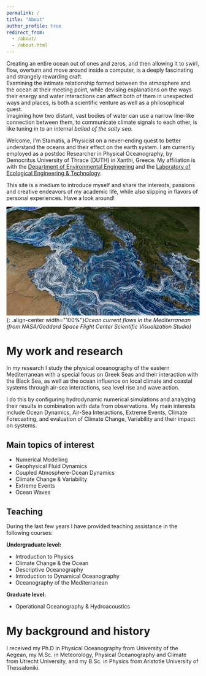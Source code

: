 ```yaml
---
permalink: /
title: "About"
author_profile: true
redirect_from: 
  - /about/
  - /about.html
---
```


Creating an entire ocean out of ones and zeros, and then allowing it to swirl, flow, overturn and move around inside a computer, is a deeply fascinating and strangely rewarding craft.   
Examining the intimate relationship formed between the atmosphere and the ocean at their meeting point, while devising explanations on the ways their energy and water interactions can affect both of them in unexpected ways and places, is both a scientific venture as well as a philosophical quest.   
Imagining how two distant, vast bodies of water can use a narrow line-like connection between them, to communicate climate signals to each other, is like tuning in to an internal _ballad of the salty sea_.

Welcome, I'm Stamatis, a Physicist on a never-ending quest to better understand the oceans and their effect on the earth system. I am currently employed as a postdoc Researcher in Physical Oceanography, by Democritus University of Thrace (DUTH) in Xanthi, Greece. My affiliation is with the [Department of Environmental Engineering](https://env.duth.gr/en/) and the [Laboratory of Ecological Engineering & Technology](https://env.duth.gr/en/laboratories/lab5/).

This site is a medium to introduce myself and share the interests, passions and creative endeavors of my academic life, while also slipping in flavors of personal experiences. Have a look around!

![](/images/med_final_03.03000.jpg){: .align-center width="100%"}*Ocean current flows in the Mediterranean (from NASA/Goddard Space Flight Center Scientific Visualization Studio)*

My work and research
======
In my research I study the physical oceanography of the eastern Mediterranean with a special focus on Greek Seas and their interaction with the Black Sea, as well as the ocean influence on local climate and coastal systems through air-sea interactions, sea level rise and wave action. 

I do this by configuring hydrodynamic numerical simulations and analyzing their results in combination with data from observations. My main interests include Ocean Dynamics, Air-Sea Interactions, Extreme Events, Climate Forecasting, and evaluation of Climate Change, Variability and their impact on systems.

Main topics of interest
------
- Numerical Modelling
- Geophysical Fluid Dynamics
- Coupled Atmosphere-Ocean Dynamics
- Climate Change & Variability
- Extreme Events
- Ocean Waves

Teaching
------
During the last few years I have provided teaching assistance in the following courses:
<!--
| **Undergraduate level:** | **Graduate level:** |
|:--|:--|
| - Introduction to Physics | - Operational Oceanography & Hydroacoustics |
| - Climate Change & the Ocean |  |
| - Descriptive Oceanography |  |
| - Introduction to Dynamical Oceanography |  |
| - Oceanography of the Mediterranean |  |
-->
**Undergraduate level:**
- Introduction to Physics
- Climate Change & the Ocean
- Descriptive Oceanography
- Introduction to Dynamical Oceanography
- Oceanography of the Mediterranean

**Graduate level:**
- Operational Oceanography & Hydroacoustics

My background and history
======
I received my Ph.D in Physical Oceanography from University of the Aegean, my M.Sc. in Meteorology, Physical Oceanography and Climate from Utrecht University, and my B.Sc. in Physics from Aristotle University of Thessaloniki. <!-- from the UC-Berkeley School of Information, my M.A. from the Communication, Culture, and Technology program at Georgetown University, and my B.A. in the Humanities program at the University of Texas at Austin. For just under five years after receiving my Ph.D, I was at the Berkeley Institute for Data Science as a staff ethnographer. At BIDS, I was first a postdoctoral scholar, then became a principal investigator and led several research and education efforts, including the institute’s Data Science Studies efforts and the Best Practices in Data Science series.-->

<!-- My intellectual communities
======
I’m a disciplinary nomad, ....integrating disciplines like computer science, information science, social psychology, and organization/management science with fields like philosophy, sociology, anthropology, and history of science and technology. In terms of academic specialties, I spend a lot of my time in the fields of Science and Technology Studies, Computer-Supported Cooperative Work, and new media / internet studies. Methodologically, while I am trained as a qualitative ethnographer, I also rely on other qualitative, quantitative, and computational methods. I often use more statistical forms of analysis to contextualize and further support more qualitative approaches, frequently collaborating with people from other disciplines. I frequently speak at conferences and events, and I also consult with various groups, organizations, and companies about a wide range of topics.-->
